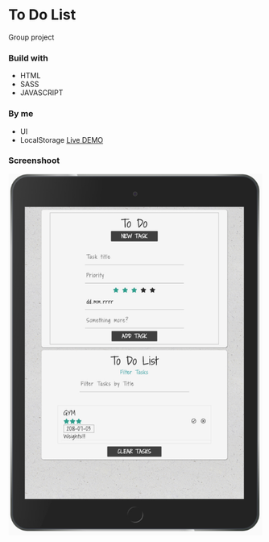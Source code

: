# To Do List
Group project

### Build with
- HTML
- SASS
- JAVASCRIPT
### **By me**
- UI
- LocalStorage
[Live DEMO](https://dyminki.github.io/ToDoList/)

### Screenshoot

![Image](https://github.com/dyminki/ToDoList/blob/master/todo.jpg)
